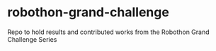 # robothon-grand-challenge
Repo to hold results and contributed works from the Robothon Grand Challenge Series
